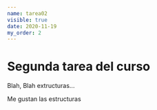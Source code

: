 ```yaml
---
name: tarea02
visible: true
date: 2020-11-19
my_order: 2
---
```


# Segunda tarea del curso

Blah, Blah extructuras...

Me gustan las estructuras
